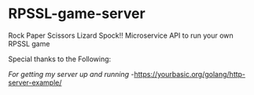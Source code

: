 # RPSSL-game-server
Rock Paper Scissors Lizard Spock!! Microservice API to run your own RPSSL game



Special thanks to the Following:

*For getting my server up and running*
-https://yourbasic.org/golang/http-server-example/
